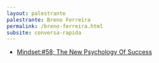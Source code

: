 ```yaml
---
layout: palestrante
palestrante: Breno Ferreira
permalink: /breno-ferreira.html
subsite: conversa-rapida
---
```


* [Mindset:#58; The New Psychology Of Success](/conversa-rapida/breno-ferreira-mindset-the-new-psychology-of-success)
